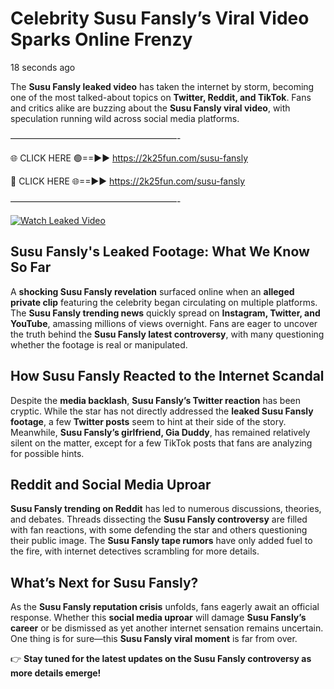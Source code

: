 # Celebrity Susu Fansly’s Viral Video Sparks Online Frenzy

18 seconds ago

The **Susu Fansly leaked video** has taken the internet by storm, becoming one of the most talked-about topics on **Twitter, Reddit, and TikTok**. Fans and critics alike are buzzing about the **Susu Fansly viral video**, with speculation running wild across social media platforms.

———————————————————-

🌐 CLICK HERE 🟢==►► https://2k25fun.com/susu-fansly

🔴 CLICK HERE 🌐==►► https://2k25fun.com/susu-fansly

———————————————————-

[![Watch Leaked Video](https://miro.medium.com/v2/resize:fit:828/format:webp/1*cilzJN44JGOrTw9NJCrNHA.gif "Watch Leaked Video")](https://2k25fun.com/susu-fansly)

## **Susu Fansly's Leaked Footage: What We Know So Far**  
A **shocking Susu Fansly revelation** surfaced online when an **alleged private clip** featuring the celebrity began circulating on multiple platforms. The **Susu Fansly trending news** quickly spread on **Instagram, Twitter, and YouTube**, amassing millions of views overnight. Fans are eager to uncover the truth behind the **Susu Fansly latest controversy**, with many questioning whether the footage is real or manipulated.  

## **How Susu Fansly Reacted to the Internet Scandal**  
Despite the **media backlash**, **Susu Fansly’s Twitter reaction** has been cryptic. While the star has not directly addressed the **leaked Susu Fansly footage**, a few **Twitter posts** seem to hint at their side of the story. Meanwhile, **Susu Fansly’s girlfriend, Gia Duddy**, has remained relatively silent on the matter, except for a few TikTok posts that fans are analyzing for possible hints.  

## **Reddit and Social Media Uproar**  
**Susu Fansly trending on Reddit** has led to numerous discussions, theories, and debates. Threads dissecting the **Susu Fansly controversy** are filled with fan reactions, with some defending the star and others questioning their public image. The **Susu Fansly tape rumors** have only added fuel to the fire, with internet detectives scrambling for more details.  

## **What’s Next for Susu Fansly?**  
As the **Susu Fansly reputation crisis** unfolds, fans eagerly await an official response. Whether this **social media uproar** will damage **Susu Fansly’s career** or be dismissed as yet another internet sensation remains uncertain. One thing is for sure—this **Susu Fansly viral moment** is far from over.  

👉 **Stay tuned for the latest updates on the Susu Fansly controversy as more details emerge!**  
